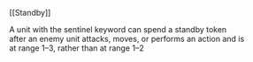 [[Standby]]

A unit with the sentinel keyword can spend a standby token  
after an enemy unit attacks, moves, or performs an action and is  
at range 1–3, rather than at range 1–2